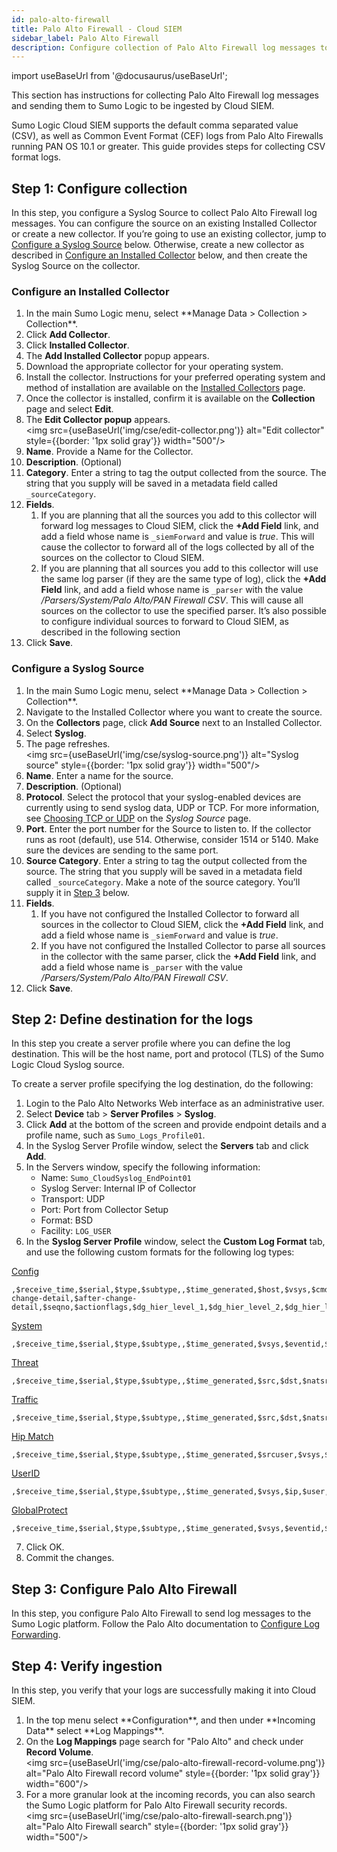 ```yaml
---
id: palo-alto-firewall
title: Palo Alto Firewall - Cloud SIEM
sidebar_label: Palo Alto Firewall
description: Configure collection of Palo Alto Firewall log messages to be parsed by Cloud SIEM's system parser for Palo Alto Firewall.
---
```


import useBaseUrl from '@docusaurus/useBaseUrl';

This section has instructions for collecting Palo Alto Firewall log messages and sending them to Sumo Logic to be ingested by Cloud SIEM.

Sumo Logic Cloud SIEM supports the default comma separated value (CSV), as well as Common Event Format (CEF) logs from Palo Alto Firewalls running PAN OS 10.1 or greater. This guide provides steps for collecting CSV format logs.

## Step 1: Configure collection

In this step, you configure a Syslog Source to collect Palo Alto Firewall log messages. You can configure the source on an existing Installed Collector or create a new collector. If you’re going to use an existing collector, jump to [Configure a Syslog Source](#configure-a-syslog-source) below. Otherwise, create a new collector as described in [Configure an Installed Collector](#configure-an-installed-collector) below, and then create the Syslog Source on the collector.

### Configure an Installed Collector

1. <!--Kanso [**Classic UI**](/docs/get-started/sumo-logic-ui/). Kanso--> In the main Sumo Logic menu, select **Manage Data > Collection > Collection**. <!--Kanso <br/>[**New UI**](/docs/get-started/sumo-logic-ui). In the top menu select **Configuration**, and then under **Data Collection** select **Collection**. You can also click the **Go To...** menu at the top of the screen and select **Collection**. Kanso-->
1. Click **Add Collector**.
1. Click **Installed Collector**.
1. The **Add Installed Collector** popup appears.
1. Download the appropriate collector for your operating system.
1. Install the collector. Instructions for your preferred operating system and method of installation are available on the [Installed Collectors](/docs/send-data/installed-collectors) page.
1. Once the collector is installed, confirm it is available on the **Collection** page and select **Edit**.
1. The **Edit Collector popup** appears. <br/><img src={useBaseUrl('img/cse/edit-collector.png')} alt="Edit collector" style={{border: '1px solid gray'}} width="500"/>
1. **Name**. Provide a Name for the Collector.
1. **Description**. (Optional)
1. **Category**. Enter a string to tag the output collected from the source. The string that you supply will be saved in a metadata field called `_sourceCategory`. 
1. **Fields**. 
   1. If you are planning that all the sources you add to this collector will forward log messages to Cloud SIEM, click the **+Add Field** link, and add a field whose name is `_siemForward` and value is *true*. This will cause the collector to forward all of the logs collected by all of the sources on the collector to Cloud SIEM.
   1. If you are planning that all sources you add to this collector will use the same log parser (if they are the same type of log), click the **+Add Field** link, and add a field whose name is `_parser` with the value */Parsers/System/Palo Alto/PAN Firewall CSV*. This will cause all sources on the collector to use the specified parser. It’s also possible to configure individual sources to forward to Cloud SIEM, as described in the following section
1. Click **Save**.

### Configure a Syslog Source

1. <!--Kanso [**Classic UI**](/docs/get-started/sumo-logic-ui/). Kanso--> In the main Sumo Logic menu, select **Manage Data > Collection > Collection**. <!--Kanso <br/>[**New UI**](/docs/get-started/sumo-logic-ui). In the top menu select **Configuration**, and then under **Data Collection** select **Collection**. You can also click the **Go To...** menu at the top of the screen and select **Collection**.  Kanso-->
1. Navigate to the Installed Collector where you want to create the source.
1. On the **Collectors** page, click **Add Source** next to an Installed Collector.
1. Select **Syslog**. 
1. The page refreshes. <br/><img src={useBaseUrl('img/cse/syslog-source.png')} alt="Syslog source" style={{border: '1px solid gray'}} width="500"/>
1. **Name**. Enter a name for the source. 
1. **Description**. (Optional) 
1. **Protocol**. Select the protocol that your syslog-enabled devices are currently using to send syslog data, UDP or TCP. For more information, see [Choosing TCP or UDP](/docs/send-data/installed-collectors/sources/syslog-source#choosing-tcp-or-udp) on the *Syslog Source* page.
1. **Port**. Enter the port number for the Source to listen to. If the collector runs as root (default), use 514. Otherwise, consider 1514 or 5140. Make sure the devices are sending to the same port.
1. **Source Category**. Enter a string to tag the output collected from the source. The string that you supply will be saved in a metadata field called `_sourceCategory`. Make a note of the source category. You’ll supply it in [Step 3](#step-3-configure-palo-alto-firewall) below.
1. **Fields**. 
    1. If you have not configured the Installed Collector to forward  all sources in the collector to Cloud SIEM, click the **+Add Field** link, and add a field whose name is `_siemForward` and value is *true*.
    1. If you have not configured the Installed Collector to parse all sources in the collector with the same parser, click the **+Add Field** link, and add a field whose name is `_parser` with the value */Parsers/System/Palo Alto/PAN Firewall CSV*. 
1. Click **Save**.

## Step 2: Define destination for the logs

In this step you create a server profile where you can define the log destination. This will be the host name, port and protocol (TLS) of the Sumo Logic Cloud Syslog source.

To create a server profile specifying the log destination, do the following:

1. Login to the Palo Alto Networks Web interface as an administrative user.
2. Select **Device** tab > **Server Profiles** > **Syslog**.
3. Click **Add** at the bottom of the screen and provide endpoint details and a profile name, such as `Sumo_Logs_Profile01`.
4. In the Syslog Server Profile window, select the **Servers** tab and click **Add**.
5. In the Servers window, specify the following information:
   * Name: `Sumo_CloudSyslog_EndPoint01`
   * Syslog Server: Internal IP of Collector
   * Transport: UDP
   * Port: Port from Collector Setup
   * Format: BSD
   * Facility: `LOG_USER`
6. In the **Syslog Server Profile** window, select the **Custom Log Format** tab, and use the following custom formats for the following log types:

[Config](https://docs.paloaltonetworks.com/pan-os/10-1/pan-os-admin/monitoring/use-syslog-for-monitoring/syslog-field-descriptions/config-log-fields)
```
,$receive_time,$serial,$type,$subtype,,$time_generated,$host,$vsys,$cmd,$admin,$client,$result,$path,$before-change-detail,$after-change-detail,$seqno,$actionflags,$dg_hier_level_1,$dg_hier_level_2,$dg_hier_level_3,$dg_hier_level_4,$vsys_name,$device_name,$dg_id,$comment,$high_res_timestamp
```

[System](https://docs.paloaltonetworks.com/pan-os/10-1/pan-os-admin/monitoring/use-syslog-for-monitoring/syslog-field-descriptions/system-log-fields)
```
,$receive_time,$serial,$type,$subtype,,$time_generated,$vsys,$eventid,$object,,,$module,$severity,$opaque,$seqno,$actionflags,$dg_hier_level_1,$dg_hier_level_2,$dg_hier_level_3,$dg_hier_level_4,$vsys_name,$device_name,$high_res_timestamp
```

[Threat](https://docs.paloaltonetworks.com/pan-os/10-1/pan-os-admin/monitoring/use-syslog-for-monitoring/syslog-field-descriptions/threat-log-fields)
```
,$receive_time,$serial,$type,$subtype,,$time_generated,$src,$dst,$natsrc,$natdst,$rule,$srcuser,$dstuser,$app,$vsys,$from,$to,$inbound_if,$outbound_if,$logset,,$sessionid,$repeatcnt,$sport,$dport,$natsport,$natdport,$flags,$proto,$action,$misc,$threatid,$category,$severity,$direction,$seqno,$actionflags,$srcloc,$dstloc,$contenttype,$pcap_id,$filedigest,$cloud,$url_idx,$user_agent,$filetype,$xff,$referer,$sender,$subject,$recipient,$reportid,$dg_hier_level_1,$dg_hier_level_2,$dg_hier_level_3,$dg_hier_level_4,$vsys_name,$device_name,$src_uuid,$dst_uuid,$http_method,$tunnelid/$imsi,$monitortag/$imei,$parent_session_id,$parent_start_time,$tunnel,$thr_category,$contentver,$assoc_id,$ppid,$http_headers,$rule_uuid,$dynusergroup_name
```

[Traffic](https://docs.paloaltonetworks.com/pan-os/10-1/pan-os-admin/monitoring/use-syslog-for-monitoring/syslog-field-descriptions/traffic-log-fields)
```
,$receive_time,$serial,$type,$subtype,,$time_generated,$src,$dst,$natsrc,$natdst,$rule,$srcuser,$dstuser,$app,$vsys,$from,$to,$inbound_if,$outbound_if,$logset,$sessionid,$repeatcnt,$sport,$dport,$natsport,$natdport$,flags,$proto,$action,$bytes,$bytes_sent,$bytes_received,$packets,$start,$elapsed,$category,$seqno,$actionflags,$srcloc,$dstloc,$pkts_sent,$pkts_received,$session_end_reason,$dg_hier_level_1,$dg_hier_level_2,$dg_hier_level_3,$dg_hier_level_4,$vsys_name,$device_name,$action_source,$src_uuid,$dst_uuid,$tunnelid/$imsi,$monitortag/$imei,$parent_session_id,$parent_start_time,$tunnel,$assoc_id,$chunks,$chunks_sent,$chunks_received,$rule_uuid,$link_change_count,$policy_id,$link_switches,$sdwan_cluster,$sdwan_device_type,$sdwan_cluster_type,$sdwan_site,$dynusergroup_name
```

[Hip Match](https://docs.paloaltonetworks.com/pan-os/10-1/pan-os-admin/monitoring/use-syslog-for-monitoring/syslog-field-descriptions/hip-match-log-fields)
```
,$receive_time,$serial,$type,$subtype,,$time_generated,$srcuser,$vsys,$machinename,$os,$src,$matchname,$repeatcnt,$matchtype,$seqno,$actionflags,$dg_hier_level_1,$dg_hier_level_2,$dg_hier_level_3,$dg_hier_level_4,$vsys_name,$device_name,$vsys_id,$srcipv6,$hostid,$serialnumber,$mac,$high_res_timestamp
```

[UserID](https://docs.paloaltonetworks.com/pan-os/10-1/pan-os-admin/monitoring/use-syslog-for-monitoring/syslog-field-descriptions/user-id-log-fields)
```
,$receive_time,$serial,$type,$subtype,,$time_generated,$vsys,$ip,$user,$datasourcename,$eventid,$repeatcnt,$timeout,$beginport,$endport,$datasource,$datasourcetype,$seqno,$actionflags,$dg_hier_level_1,$dg_hier_level_2,$dg_hier_level_3,$dg_hier_level_4,$vsys_name,$device_name,$vsys_id,$factortype,$factorcompletiontime,$factorno,,,$ugflags,$userbysource,$high_res_timestamp
```

[GlobalProtect](https://docs.paloaltonetworks.com/pan-os/10-1/pan-os-admin/monitoring/use-syslog-for-monitoring/syslog-field-descriptions/globalprotect-log-fields)
```
,$receive_time,$serial,$type,$subtype,,$time_generated,$vsys,$eventid,$stage,$auth_method,$tunnel_type,$srcuser,$srcregion,$machinename,$public_ip,$public_ipv6,$private_ip,$private_ipv6,$hostid,$serialnumber,$client_ver,$client_os,$client_os_ver,$repeatcnt,$reason,$error,$opaque,$status,$location,$login_duration,$connect_method,$error_code,$portal,$seqno,$actionflags
```

7. Click OK.
8. Commit the changes.


## Step 3: Configure Palo Alto Firewall

In this step, you configure Palo Alto Firewall to send log messages to the Sumo Logic platform. Follow the Palo Alto documentation to [Configure Log Forwarding](https://docs.paloaltonetworks.com/pan-os/10-1/pan-os-admin/monitoring/configure-log-forwarding). 

## Step 4: Verify ingestion

In this step, you verify that your logs are successfully making it into Cloud SIEM. 

1. <!--Kanso [**Classic UI**](/docs/cse/introduction-to-cloud-siem/#classic-ui). Kanso--> In the top menu select **Configuration**, and then under **Incoming Data** select **Log Mappings**. <!--Kanso <br/>[**New UI**](/docs/cse/introduction-to-cloud-siem/#new-ui). In the top menu select **Configuration**, and then under **Cloud SIEM Integrations** select **Log Mappings**. You can also click the **Go To...** menu at the top of the screen and select **Log Mappings**.  Kanso-->
1. On the **Log Mappings** page search for "Palo Alto" and check under **Record Volume**. <br/><img src={useBaseUrl('img/cse/palo-alto-firewall-record-volume.png')} alt="Palo Alto Firewall record volume" style={{border: '1px solid gray'}} width="600"/>  
1. For a more granular look at the incoming records, you can also search the Sumo Logic platform for Palo Alto Firewall security records.<br/><img src={useBaseUrl('img/cse/palo-alto-firewall-search.png')} alt="Palo Alto Firewall search" style={{border: '1px solid gray'}} width="500"/>
